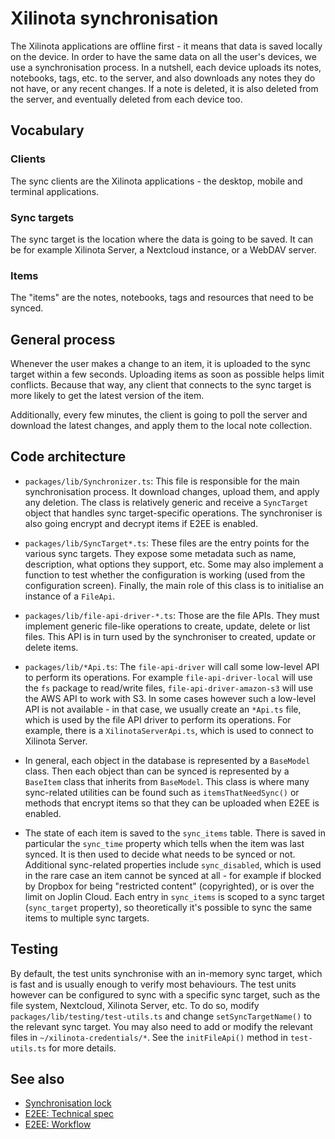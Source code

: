 # Xilinota synchronisation

The Xilinota applications are offline first - it means that data is saved locally on the device. In order to have the same data on all the user's devices, we use a synchronisation process. In a nutshell, each device uploads its notes, notebooks, tags, etc. to the server, and also downloads any notes they do not have, or any recent changes. If a note is deleted, it is also deleted from the server, and eventually deleted from each device too.

## Vocabulary

### Clients

The sync clients are the Xilinota applications - the desktop, mobile and terminal applications.

### Sync targets

The sync target is the location where the data is going to be saved. It can be for example Xilinota Server, a Nextcloud instance, or a WebDAV server.

### Items

The "items" are the notes, notebooks, tags and resources that need to be synced.

## General process

Whenever the user makes a change to an item, it is uploaded to the sync target within a few seconds. Uploading items as soon as possible helps limit conflicts. Because that way, any client that connects to the sync target is more likely to get the latest version of the item.

Additionally, every few minutes, the client is going to poll the server and download the latest changes, and apply them to the local note collection.

## Code architecture

- `packages/lib/Synchronizer.ts`: This file is responsible for the main synchronisation process. It download changes, upload them, and apply any deletion. The class is relatively generic and receive a `SyncTarget` object that handles sync target-specific operations. The synchroniser is also going encrypt and decrypt items if E2EE is enabled.

- `packages/lib/SyncTarget*.ts`: These files are the entry points for the various sync targets. They expose some metadata such as name, description, what options they support, etc. Some may also implement a function to test whether the configuration is working (used from the configuration screen). Finally, the main role of this class is to initialise an instance of a `FileApi`.

- `packages/lib/file-api-driver-*.ts`: Those are the file APIs. They must implement generic file-like operations to create, update, delete or list files. This API is in turn used by the synchroniser to created, update or delete items.

- `packages/lib/*Api.ts`: The `file-api-driver` will call some low-level API to perform its operations. For example `file-api-driver-local` will use the `fs` package to read/write files, `file-api-driver-amazon-s3` will use the AWS API to work with S3. In some cases however such a low-level API is not available - in that case, we usually create an `*Api.ts` file, which is used by the file API driver to perform its operations. For example, there is a `XilinotaServerApi.ts`, which is used to connect to Xilinota Server.

- In general, each object in the database is represented by a `BaseModel` class. Then each object than can be synced is represented by a `BaseItem` class that inherits from `BaseModel`. This class is where many sync-related utilities can be found such as `itemsThatNeedSync()` or methods that encrypt items so that they can be uploaded when E2EE is enabled.

- The state of each item is saved to the `sync_items` table. There is saved in particular the `sync_time` property which tells when the item was last synced. It is then used to decide what needs to be synced or not. Additional sync-related properties include `sync_disabled`, which is used in the rare case an item cannot be synced at all - for example if blocked by Dropbox for being "restricted content" (copyrighted), or is over the limit on Joplin Cloud. Each entry in `sync_items` is scoped to a sync target (`sync_target` property), so theoretically it's possible to sync the same items to multiple sync targets.

## Testing

By default, the test units synchronise with an in-memory sync target, which is fast and is usually enough to verify most behaviours. The test units however can be configured to sync with a specific sync target, such as the file system, Nextcloud, Xilinota Server, etc. To do so, modify `packages/lib/testing/test-utils.ts` and change `setSyncTargetName()` to the relevant sync target. You may also need to add or modify the relevant files in `~/xilinota-credentials/*`. See the `initFileApi()` method in `test-utils.ts` for more details.

## See also

- [Synchronisation lock](https://github.com/XilinJia/Xilinota/blob/dev/readme/dev/spec/sync_lock.md)
- [E2EE: Technical spec](https://github.com/XilinJia/Xilinota/blob/dev/readme/dev/spec/e2ee.md)
- [E2EE: Workflow](https://github.com/XilinJia/Xilinota/blob/dev/readme/dev/spec/e2ee/workflow.md)
